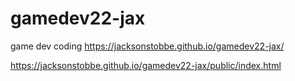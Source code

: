 # gamedev22-jax
game dev coding
https://jacksonstobbe.github.io/gamedev22-jax/


https://jacksonstobbe.github.io/gamedev22-jax/public/index.html
